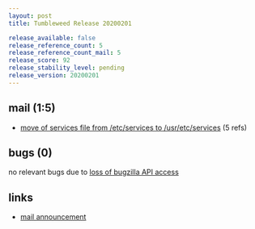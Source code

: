 ```yaml
---
layout: post
title: Tumbleweed Release 20200201

release_available: false
release_reference_count: 5
release_reference_count_mail: 5
release_score: 92
release_stability_level: pending
release_version: 20200201
---
```


## mail (1:5)

- [move of services file from /etc/services to /usr/etc/services](https://lists.opensuse.org/opensuse-factory/2020-02/msg00023.html) (5 refs)

## bugs (0)

<!--more-->

no relevant bugs due to [loss of bugzilla API access](https://bugzilla.opensuse.org/show_bug.cgi?id=1157722)



## links

- [mail announcement](https://lists.opensuse.org/opensuse-factory/2020-02/msg00019.html)
